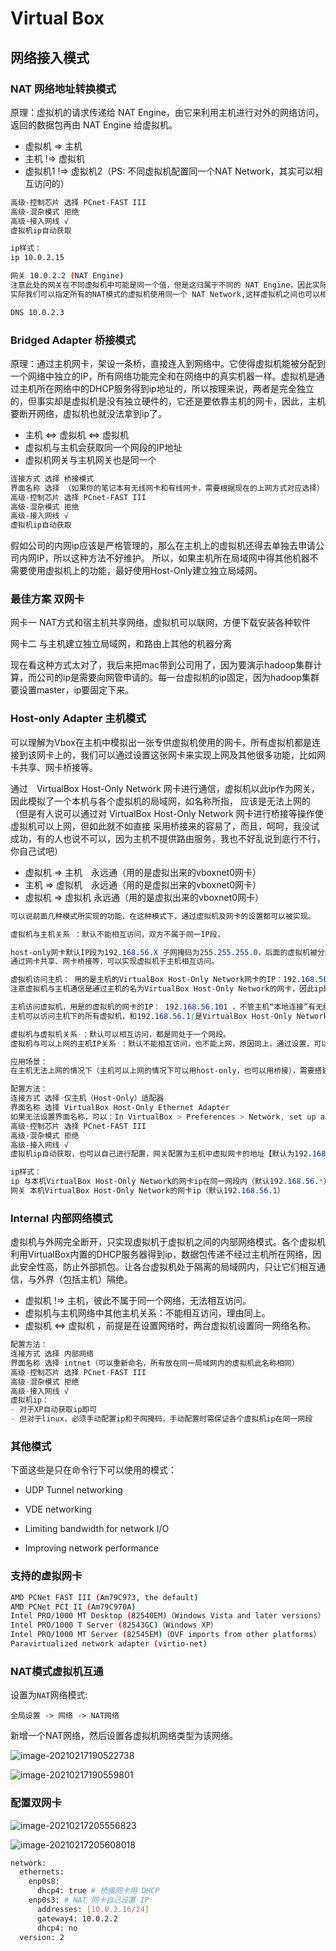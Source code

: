 # Virtual Box

## 网络接入模式

### NAT 网络地址转换模式

原理：虚拟机的请求传递给 NAT Engine，由它来利用主机进行对外的网络访问，返回的数据包再由 NAT Engine 给虚拟机。

- 虚拟机 => 主机
- 主机 !=> 虚拟机
- 虚拟机1 !=> 虚拟机2（PS: 不同虚拟机配置同一个NAT Network，其实可以相互访问的）

```bash
高级-控制芯片 选择 PCnet-FAST III
高级-混杂模式 拒绝
高级-接入网线 √
虚拟机ip自动获取

ip样式：
ip 10.0.2.15

网关 10.0.2.2 (NAT Engine)
注意此处的网关在不同虚拟机中可能是同一个值，但是这归属于不同的 NAT Engine，因此实际上各个虚拟机用的不是同一个网关。
实际我们可以指定所有的NAT模式的虚拟机使用同一个 NAT Network,这样虚拟机之间也可以相互访问了。

DNS 10.0.2.3
```

### Bridged Adapter 桥接模式

原理：通过主机网卡，架设一条桥，直接连入到网络中。它使得虚拟机能被分配到一个网络中独立的IP，所有网络功能完全和在网络中的真实机器一样。虚拟机是通过主机所在网络中的DHCP服务得到ip地址的，所以按理来说，两者是完全独立的，但事实却是虚拟机是没有独立硬件的，它还是要依靠主机的网卡，因此，主机要断开网络，虚拟机也就没法拿到ip了。

- 主机 <=> 虚拟机 <=> 虚拟机
- 虚拟机与主机会获取同一个网段的IP地址
- 虚拟机网关与主机网关也是同一个

```bash
连接方式 选择 桥接模式
界面名称 选择 （如果你的笔记本有无线网卡和有线网卡，需要根据现在的上网方式对应选择）
高级-控制芯片 选择 PCnet-FAST III
高级-混杂模式 拒绝
高级-接入网线 √
虚拟机ip自动获取
```

假如公司的内网ip应该是严格管理的，那么在主机上的虚拟机还得去单独去申请公司内网IP，所以这种方法不好维护。
所以，如果主机所在局域网中得其他机器不需要使用虚拟机上的功能，最好使用Host-Only建立独立局域网。

### 最佳方案 双网卡

网卡一 NAT方式和宿主机共享网络，虚拟机可以联网，方便下载安装各种软件
    
网卡二 与主机建立独立局域网，和路由上其他的机器分离

现在看这种方式太对了，我后来把mac带到公司用了，因为要演示hadoop集群计算，而公司的ip是需要向网管申请的。每一台虚拟机的ip固定，因为hadoop集群要设置master，ip要固定下来。

### Host-only Adapter 主机模式

可以理解为Vbox在主机中模拟出一张专供虚拟机使用的网卡，所有虚拟机都是连接到该网卡上的，我们可以通过设置这张网卡来实现上网及其他很多功能，比如网卡共享、网卡桥接等。

通过　VirtualBox Host-Only Network 网卡进行通信，虚拟机以此ip作为网关，因此模拟了一个本机与各个虚拟机的局域网，如名称所指，
应该是无法上网的（但是有人说可以通过对 VirtualBox Host-Only Network 网卡进行桥接等操作使虚拟机可以上网，但如此就不如直接
采用桥接来的容易了，而且，呵呵，我没试成功，有的人也说不可以，因为主机不提供路由服务，我也不好乱说到底行不行，你自己试吧）

- 虚拟机 => 主机　永远通（用的是虚拟出来的vboxnet0网卡）
- 主机 => 虚拟机　永远通（用的是虚拟出来的vboxnet0网卡）
- 虚拟机 => 虚拟机 永远通（用的是虚拟出来的vboxnet0网卡）

```css
可以说前面几种模式所实现的功能，在这种模式下，通过虚拟机及网卡的设置都可以被实现。

虚拟机与主机关系 ：默认不能相互访问，双方不属于同一IP段，

host-only网卡默认IP段为192.168.56.X 子网掩码为255.255.255.0，后面的虚拟机被分配到的也都是这个网段。
通过网卡共享、网卡桥接等，可以实现虚拟机于主机相互访问。

虚拟机访问主机： 用的是主机的VirtualBox Host-Only Network网卡的IP：192.168.56.1 ，不管主机“本地连接”有无红叉，永远通。
注意虚拟机与主机通信是通过主机的名为VirtualBox Host-Only Network的网卡，因此ip是该网卡ip 192.168.56.1，而不是你现在正在上网所用的ip）

主机访问虚拟机，用是的虚拟机的网卡的IP： 192.168.56.101 ，不管主机“本地连接”有无红叉，永远通。
主机可以访问主机下的所有虚拟机，和192.168.56.1(是VirtualBox Host-Only Network网卡[在主机中模拟出的网卡，不是虚拟机中虚拟的网卡]的IP)

虚拟机与虚拟机关系 ：默认可以相互访问，都是同处于一个网段。
虚拟机与可以上网的主机IP关系 ：默认不能相互访问，也不能上网，原因同上，通过设置，可以实现相互访问。

应用场景：
在主机无法上网的情况下（主机可以上网的情况下可以用host-only，也可以用桥接），需要搭建一个模拟局域网，所有机器可以互访

配置方法：
连接方式 选择 仅主机（Host-Only）适配器
界面名称 选择 VirtualBox Host-Only Ethernet Adapter
如果无法设置界面名称，可以：In VirtualBox > Preferences > Network, set up a host-only network
高级-控制芯片 选择 PCnet-FAST III
高级-混杂模式 拒绝
高级-接入网线 √
虚拟机ip自动获取，也可以自己进行配置，网关配置为主机中虚拟网卡的地址【默认为192.168.56.1】，ip配置为与虚拟网卡地址同网段地址

ip样式：
ip 与本机VirtualBox Host-Only Network的网卡ip在同一网段内（默认192.168.56.*）
网关 本机VirtualBox Host-Only Network的网卡ip（默认192.168.56.1）
```

### Internal 内部网络模式

虚拟机与外网完全断开，只实现虚拟机于虚拟机之间的内部网络模式。各个虚拟机利用VirtualBox内置的DHCP服务器得到ip，数据包传递不经过主机所在网络，因此安全性高，防止外部抓包。让各台虚拟机处于隔离的局域网内，只让它们相互通信，与外界（包括主机）隔绝。

- 虚拟机 !=> 主机，彼此不属于同一个网络，无法相互访问。
- 虚拟机与主机网络中其他主机关系：不能相互访问，理由同上。
- 虚拟机 <=> 虚拟机 ，前提是在设置网络时，两台虚拟机设置同一网络名称。

```swift
配置方法：
连接方式 选择 内部网络
界面名称 选择 intnet（可以重新命名，所有放在同一局域网内的虚拟机此名称相同）
高级-控制芯片 选择 PCnet-FAST III
高级-混杂模式 拒绝
高级-接入网线 √
虚拟机ip：
- 对于XP自动获取ip即可
- 但对于linux，必须手动配置ip和子网掩码，手动配置时需保证各个虚拟机ip在同一网段
```

### 其他模式

下面这些是只在命令行下可以使用的模式：

- UDP Tunnel networking

- VDE networking

- Limiting bandwidth  for network I/O
- Improving network performance



### 支持的虚拟网卡

```bash
AMD PCNet FAST III (Am79C973, the default)
AMD PCNet PCI II (Am79C970A)
Intel PRO/1000 MT Desktop (82540EM)（Windows Vista and later versions）
Intel PRO/1000 T Server (82543GC)（Windows XP）
Intel PRO/1000 MT Server (82545EM)（OVF imports from other platforms）
Paravirtualized network adapter (virtio-net)
```



### NAT模式虚拟机互通

设置为`NAT`网络模式:

```
全局设置 -> 网络 -> NAT网络
```

新增一个NAT网络，然后设置各虚拟机网络类型为该网络。

![image-20210217190522738](https://img.codekissyoung.com/2021/02/17/76411345df105f682a1d1136e2e91158.png)

![image-20210217190559801](https://img.codekissyoung.com/2021/02/17/85558472a420ed6dfce32dc28be2f9ee.png)



### 配置双网卡

![image-20210217205556823](https://img.codekissyoung.com/2021/02/17/43da9732e560b1a590d6b3cf6d307741.png)

![image-20210217205608018](https://img.codekissyoung.com/2021/02/17/9c559afa983fb98fce1b14078e078b5c.png)

```bash
network:
  ethernets:
    enp0s8:
      dhcp4: true # 桥接网卡用 DHCP
    enp0s3: # NAT 网卡自己设置 IP
      addresses: [10.0.2.16/24]
      gateway4: 10.0.2.2
      dhcp4: no
  version: 2
```